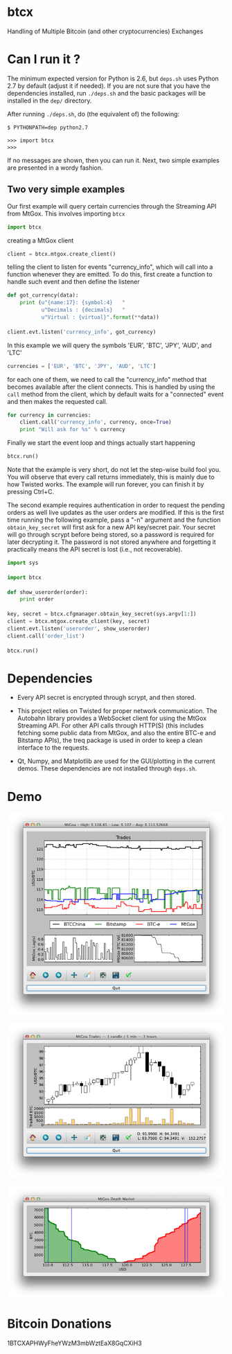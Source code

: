 btcx
====

Handling of Multiple Bitcoin (and other cryptocurrencies) Exchanges


Can I run it ?
==============

The minimum  expected version  for Python is  2.6, but  `deps.sh` uses
Python 2.7 by default (adjust it if  needed). If you are not sure that
you have  the dependencies  installed, run  `./deps.sh` and  the basic
packages will be installed in the `dep/` directory.

After running `./deps.sh`, do (the equivalent of) the following:

	$ PYTHONPATH=dep python2.7

```
>>> import btcx
>>>
```

If  no messages  are shown,  then  you can  run it.  Next, two  simple
examples are presented in a wordy fashion.


Two very simple examples
------------------------

Our first example will query  certain currencies through the Streaming
API from MtGox. This involves importing `btcx`

```python
import btcx
```

creating a MtGox client

```python
client = btcx.mtgox.create_client()
```

telling the client  to listen for events  "currency\_info", which will
call into  a function  whenever they  are emitted.  To do  this, first
create a function to handle such event and then define the listener

```python
def got_currency(data):
    print (u"{name:17}: {symbol:4}   "
           u"Decimals : {decimals}   "
           u"Virtual : {virtual}".format(**data))

client.evt.listen('currency_info', got_currency)
```

In this example we will query  the symbols 'EUR', 'BTC', 'JPY', 'AUD',
and 'LTC'

```python
currencies = ['EUR', 'BTC', 'JPY', 'AUD', 'LTC']
```

for each one of them, we need to call the "currency\_info" method that
becomes available after the client  connects. This is handled by using
the  `call` method  from  the client,  which by  default  waits for  a
"connected" event and then makes the requested call.

```python
for currency in currencies:
    client.call('currency_info', currency, once=True)
    print "Will ask for %s" % currency
```

Finally we start the event loop and things actually start happening

```python
btcx.run()
```

Note that  the example is very  short, do not let  the step-wise build
fool you.  You will observe  that every call returns immediately, this
is mainly due to how Twisted  works. The example will run forever, you
can finish it by pressing Ctrl+C.

The second  example requires  authentication in  order to  request the
pending  orders  as   well  live  updates  as  the   user  orders  are
modified. If  this is  the first time  running the  following example,
pass a "-n"  argument and the function  `obtain_key_secret` will first
ask for a new API key/secret pair.  Your secret will go through scrypt
before being  stored, so a  password is required for  later decrypting
it. The password is not  stored anywhere and forgetting it practically
means the API secret is lost (i.e., not recoverable).

```python
import sys

import btcx

def show_userorder(order):
	print order

key, secret = btcx.cfgmanager.obtain_key_secret(sys.argv[1:])
client = btcx.mtgox.create_client(key, secret)
client.evt.listen('userorder', show_userorder)
client.call('order_list')

btcx.run()
```


Dependencies
============

+ Every API secret is encrypted through scrypt, and then stored.

+ This  project relies  on Twisted  for proper  network communication.
The Autobahn library  provides a WebSocket client for  using the MtGox
Streaming  API. For  other API  calls through  HTTP(S) (this  includes
fetching some  public data from MtGox,  and also the entire  BTC-e and
Bitstamp APIs),  the treq  package is  used in order  to keep  a clean
interface to the requests.

+  Qt, Numpy,  and Matplotlib  are used  for the  GUI/plotting in  the
current  demos.    These  dependencies   are  not   installed  through
`deps.sh`.


Demo
====

![demo1](screenshot/demo_1_up2.png?raw=True)

![demo4](screenshot/demo_4.png?raw=True)

![demo7](screenshot/demo_7.png?raw=True)


Bitcoin Donations
=================

1BTCXAPHWyFheYWzM3mbWztEaX8GqCXiH3
